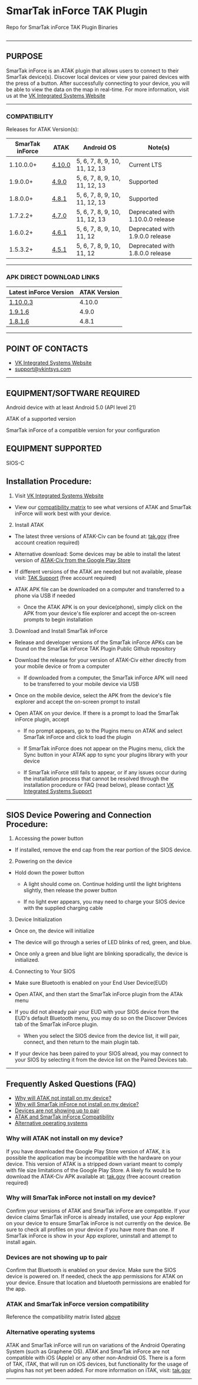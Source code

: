 <div class="row">
  <div class="column">
    <h1>SmarTak inForce TAK Plugin</h1>
    <p>Repo for SmarTak inForce TAK Plugin Binaries </p>
  </div> 
</div>

---

## PURPOSE

SmarTak inForce is an ATAK plugin that allows users to connect to
their SmarTak device(s). Discover local devices or view your 
paired devices with the press of a button.
After successfully connecting to your device, you will be able
to view the data on the map in real-time. For more information,
visit us at the 
  [VK Integrated Systems Website](https://www.vkintsys.com/)

---

### COMPATIBILITY

Releases for ATAK Version(s):

| SmarTak inForce  | ATAK  | Android OS     | Note(s) |
| ---------------- | ----- | -------------- | ------- |
| 1.10.0.0+         | [4.10.0](https://github.com/VKIntegratedSystems/SmarTak_inForce_TAK_Plugin_Public/releases/tag/v1.10.0.3-release) | 5, 6, 7, 8, 9, 10, 11, 12, 13 | Current LTS |
| 1.9.0.0+         | [4.9.0](https://github.com/VKIntegratedSystems/SmarTak_inForce_TAK_Plugin_Public/releases/tag/v1.9.1.6-release) | 5, 6, 7, 8, 9, 10, 11, 12, 13 | Supported |
| 1.8.0.0+         | [4.8.1](https://github.com/VKIntegratedSystems/SmarTak_inForce_TAK_Plugin_Public/releases/tag/v1.8.1.6-release) | 5, 6, 7, 8, 9, 10, 11, 12, 13 | Supported |
| 1.7.2.2+         | [4.7.0](https://github.com/VKIntegratedSystems/SmarTak_inForce_TAK_Plugin_Public/releases/tag/v1.7.4.5-release) | 5, 6, 7, 8, 9, 10, 11, 12, 13 | Deprecated with 1.10.0.0 release |
| 1.6.0.2+         | [4.6.1](https://github.com/VKIntegratedSystems/SmarTak_inForce_TAK_Plugin_Public/blob/main/4.6.1/Release/SmarTak_inForce_TAK_Plugin-1.6.1.3-release.apk) | 5, 6, 7, 8, 9, 10, 11, 12     | Deprecated with 1.9.0.0 release |
| 1.5.3.2+ 	       | [4.5.1](https://github.com/VKIntegratedSystems/SmarTak_inForce_TAK_Plugin_Public/blob/main/4.5.1/Release/SmarTak_inForce_TAK_Plugin-1.5.4.3-release.apk) | 5, 6, 7, 8, 9, 10, 11, 12     | Deprecated with 1.8.0.0 release |

---
### APK DIRECT DOWNLOAD LINKS

| Latest inForce Version | ATAK Version |
| ---------------------- | ------------ |
| [1.10.0.3](https://github.com/VKIntegratedSystems/SmarTak_inForce_TAK_Plugin_Public/releases/download/v1.10.0.3-release/SmarTak.inForce-1.10.0.3-release.apk) | 4.10.0 |
| [1.9.1.6](https://github.com/VKIntegratedSystems/SmarTak_inForce_TAK_Plugin_Public/releases/download/v1.9.1.6-release/SmarTak.inForce-1.9.1.6-release.apk) | 4.9.0 |
| [1.8.1.6](https://github.com/VKIntegratedSystems/SmarTak_inForce_TAK_Plugin_Public/releases/download/v1.8.1.6-release/SmarTak.inForce-1.8.1.6-release.apk) | 4.8.1 |

---

## POINT OF CONTACTS

* [VK Integrated Systems Website](https://www.vkintsys.com/)
* [support@vkintsys.com](mailto:support@vkintsys.com)

---

## EQUIPMENT/SOFTWARE REQUIRED

Android device with at least Android 5.0 (API level 21)

ATAK of a supported version

SmarTak inForce of a compatible version for your configuration


## EQUIPMENT SUPPORTED

SIOS-C


## Installation Procedure:

1. Visit [VK Integrated Systems Website](https://www.vkintsys.com/)

  - View our [compatibility matrix](#compatibility) to see what versions of ATAK
    and SmarTak inForce will work best with your device.

2. Install ATAK

  - The latest three versions of ATAK-Civ can be found at:
      [tak.gov](https://tak.gov/) (free account creation required)
    
  - Alternative download:
    Some devices may be able to install the latest version of
    [ATAK-Civ from the Google Play Store](https://play.google.com/store/apps/details?id=com.atakmap.app.civ)
    
  - If different versions of the ATAK are needed but not 
    available, please visit:
      [TAK Support](https://tak.gov/help_requests/new/) (free account required)

  - ATAK APK file can be downloaded on a computer and 
    transferred to a phone via USB if needed
    
    - Once the ATAK APK is on your device(phone), simply click
      on the APK from your device's file explorer and accept the 
      on-screen prompts to begin installation
      
3. Download and Install SmarTak inForce
    
  - Release and developer versions of the SmarTak inForce APKs can be found on
    the SmarTak inForce TAK Plugin Public Github repository
    
  - Download the release for your version of ATAK-Civ either
    directly from your mobile device or from a computer
    
    - If downloaded from a computer, the SmarTak inForce APK
      will need to be transferred to your mobile device via USB
      
  - Once on the mobile device, select the APK from the device's
    file explorer and accept the on-screen prompt to install
    
  - Open ATAK on your device. If there is a prompt to load the
    SmarTak inForce plugin, accept
    
    - If no prompt appears, go to the Plugins menu on ATAK and
    select SmarTak inForce and click to load the plugin
    
    - If SmarTak inForce does not appear on the Plugins menu, 
      click the Sync button in your ATAK app to sync your plugins 
      library with your device
    
    - If SmarTak inForce still fails to appear, or if any issues
      occur during the installation process that cannot be 
      resolved through the installation procedure or FAQ (read 
      below), please contact
        [VK Integrated Systems Support](mailto:support@vkintsys.com)
---

## SIOS Device Powering and Connection Procedure:

1. Accessing the power button

  - If installed, remove the end cap from the rear portion of
    the SIOS device.

2. Powering on the device

  - Hold down the power button

    - A light should come on. Continue holding until the light
      brightens slightly, then release the power button

    - If no light ever appears, you may need to charge your
      SIOS device with the supplied charging cable
      
3. Device Initialization

  - Once on, the device will initialize

  - The device will go through a series of LED blinks of red,
    green, and blue.

  - Once only a green and blue light are blinking sporadically,
    the device is initialized.
    
4. Connecting to Your SIOS

  - Make sure Bluetooth is enabled on your End User Device(EUD)

  - Open ATAK, and then start the SmarTak inForce plugin
    from the ATAk menu

  - If you did not already pair your EUD with your SIOS device
    from the EUD's default Bluetooth menu, you may do so on the
    Discover Devices tab of the SmarTak inForce plugin.

    - When you select the SIOS device from the device list, it
      will pair, connect, and then return to the main plugin tab.

  - If your device has been paired to your SIOS alread, you may
    connect to your SIOS by selecting it from the device list on
    the Paired Devices tab.
---

## Frequently Asked Questions (FAQ)

- [Why will ATAK not install on my device?](#why-will-atak-not-install-on-my-device)
- [Why will SmarTak inForce not install on my device?](#Why-will-smartak-inforce-not-install-on-my-device)
- [Devices are not showing up to pair](#devices-are-not-showing-up-to-pair)
- [ATAK and SmarTak inForce Compatibility](#atak-and-smartak-inforce-version-compatibility)
- [Alternative operating systems](#alternative-operating-systems)

### Why will ATAK not install on my device?

If you have downloaded the Google Play Store version of ATAK, it is possible the application may be incompatible with the hardware on your device. This version of ATAK is a stripped down variant meant to comply with file size limitations of the Google Play Store. A likely fix would be to download the ATAK-Civ APK available at: [tak.gov](https://tak.gov/) (free account creation required)
        
### Why will SmarTak inForce not install on my device?

Confirm your versions of ATAK and SmarTak inForce are compatible. If your device claims SmarTak inForce is already installed, use your App explorer on your device to ensure SmarTak inForce is not currently on the device. Be sure to check all profiles on your device if you have more than one. If SmarTak inForce is show in your App explorer, uninstall and attempt to install again.   

### Devices are not showing up to pair
   
Confirm that Bluetooth is enabled on your device. Make sure the SIOS device is powered on. If needed, check the app permissions for ATAK on your device. Ensure that location and bluetooth permissions are enabled for the app.
      
### ATAK and SmarTak inForce version compatibility
   
Reference the compatibility matrix listed [above](#compatibility)
        
### Alternative operating systems
   
ATAK and SmarTak inForce will run on variations of the Android Operating System (such as Graphene OS). ATAK and SmarTak inForce are not compatible with iOS (Apple) or any other non-Android OS. There is a form of TAK, iTAK, that will run on iOS devices, but functionality for the usage of plugins has not yet been added. For more information on 
iTAK, visit: [tak.gov](https://tak.gov/)

---
